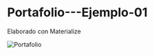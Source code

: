 # Portafolio---Ejemplo-01
Elaborado con Materialize

![Portafolio](https://user-images.githubusercontent.com/55706685/82105739-7650bf00-96e2-11ea-8d6d-7121a1a6a6c5.PNG)
